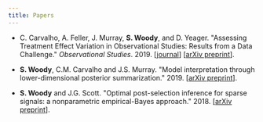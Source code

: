 ```yaml
---
title: Papers
---
```


- C. Carvalho, A. Feller, J. Murray, **S. Woody**, and
  D. Yeager. "Assessing Treatment Effect Variation in Observational
  Studies: Results from a Data Challenge." *Observational
  Studies*. 2019. [[journal][obs-studies-journal]] [[arXiv
  preprint][obs-studies-arXiv]]. 

- **S. Woody**, C.M. Carvalho and J.S. Murray. "Model interpretation
  through lower-dimensional posterior summarization." 2019.  [[arXiv
  preprint][model projections]]. 

- **S. Woody** and J.G. Scott. "Optimal post-selection inference for
  sparse signals: a nonparametric empirical-Bayes approach." 2018.  [[arXiv
  preprint][saFAB paper]]. 

[obs-studies-journal]: https://obsstudies.org/277-2/
[obs-studies-arXiv]: https://arxiv.org/abs/1907.07592
[model projections]: https://arxiv.org/abs/1905.07103
[saFAB paper]: https://arxiv.org/abs/1810.11042
